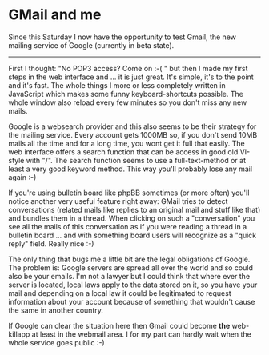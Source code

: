 # GMail and me

Since this Saturday I now have the opportunity to test Gmail, the new mailing service of Google (currently in beta state).

------------

First I thought: "No POP3 access? Come on :-( " but then I made my first steps in the web interface and ... it is just great. It's simple, it's to the point and it's fast. The whole things I more or less completely written in JavaScript which makes some funny keyboard-shortcuts possible. The whole window also reload every few minutes so you don't miss any new mails.

Google is a websearch provider and this also seems to be their strategy for the mailing service. Every account gets 1000MB so, if you don't send 10MB mails all the time and for a long time, you wont get it full that easily. The web interface offers a search function that can be access in good old VI-style with "/". The search function seems to use a full-text-method or at least a very good keyword method. This way you'll probably lose any mail again :-)

If you're using bulletin board like phpBB sometimes (or more often) you'll notice another very useful feature right away: GMail tries to detect conversations (related mails like replies to an original mail and stuff like that) and bundles them in a thread. When clicking on such a "conversation" you see all the mails of this conversation as if you were reading a thread in a bulletin board ... and with something board users will recognize as a "quick reply" field. Really nice :-)

The only thing that bugs me a little bit are the legal obligations of Google. The problem is: Google servers are spread all over the world and so could also be your emails. I'm not a lawyer but I could think that where ever the server is located, local laws apply to the data stored on it, so you have your mail and depending on a local law it could be legitimated to request information about your account because of something that wouldn't cause the same in another country.

If Google can clear the situation here then Gmail could become <strong>the</strong> web-killapp at least in the webmail area. I for my part can hardly wait when the whole service goes public :-)
